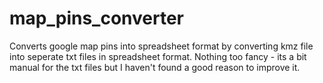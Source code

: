 # map_pins_converter


Converts google map pins into spreadsheet format by converting kmz file into seperate txt files in spreadsheet format. Nothing too fancy - its a bit manual for the txt files but I haven't found a good reason to improve it. 
